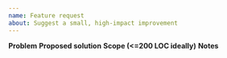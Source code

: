 ```yaml
---
name: Feature request
about: Suggest a small, high-impact improvement
---
```


**Problem**
**Proposed solution**
**Scope (<=200 LOC ideally)**
**Notes**
